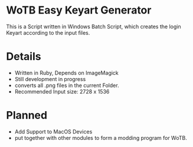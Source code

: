 # WoTB Easy Keyart Generator
This is a Script written in Windows Batch Script, which creates the login Keyart according to the input files. 
# Details
- Written in Ruby, Depends on ImageMagick
- Still development in progress
- converts all .png files in the current Folder.
- Recommended Input size: 2728 x 1536
# Planned
- Add Support to MacOS Devices
- put together with other modules to form a modding program for WoTB.